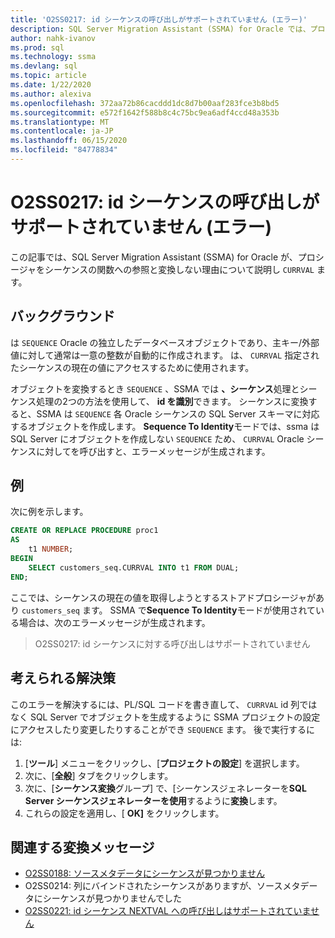 ```yaml
---
title: 'O2SS0217: id シーケンスの呼び出しがサポートされていません (エラー)'
description: SQL Server Migration Assistant (SSMA) for Oracle では、プロシージャを sequence の "参照渡し関数" に変換しない理由のいくつかについて説明します。
author: nahk-ivanov
ms.prod: sql
ms.technology: ssma
ms.devlang: sql
ms.topic: article
ms.date: 1/22/2020
ms.author: alexiva
ms.openlocfilehash: 372aa72b86cacddd1dc8d7b00aaf283fce3b8bd5
ms.sourcegitcommit: e572f1642f588b8c4c75bc9ea6adf4ccd48a353b
ms.translationtype: MT
ms.contentlocale: ja-JP
ms.lasthandoff: 06/15/2020
ms.locfileid: "84778834"
---
```

# <a name="o2ss0217-call-to-identity-sequence-currval-not-supported-error"></a>O2SS0217: id シーケンスの呼び出しがサポートされていません (エラー)

この記事では、SQL Server Migration Assistant (SSMA) for Oracle が、プロシージャをシーケンスの関数への参照と変換しない理由について説明し `CURRVAL` ます。

## <a name="background"></a>バックグラウンド

は `SEQUENCE` Oracle の独立したデータベースオブジェクトであり、主キー/外部値に対して通常は一意の整数が自動的に作成されます。 は、 `CURRVAL` 指定されたシーケンスの現在の値にアクセスするために使用されます。

オブジェクトを変換するとき `SEQUENCE` 、SSMA では **、シーケンス**処理とシーケンス処理の2つの方法を使用して、 **id を識別**できます。 シーケンスに変換すると、SSMA は `SEQUENCE` 各 Oracle シーケンスの SQL Server スキーマに対応するオブジェクトを作成します。 **Sequence To Identity**モードでは、ssma は SQL Server にオブジェクトを作成しない `SEQUENCE` ため、 `CURRVAL` Oracle シーケンスに対してを呼び出すと、エラーメッセージが生成されます。

## <a name="example"></a>例

次に例を示します。

```sql
CREATE OR REPLACE PROCEDURE proc1
AS
    t1 NUMBER;
BEGIN
    SELECT customers_seq.CURRVAL INTO t1 FROM DUAL;
END;
```

ここでは、シーケンスの現在の値を取得しようとするストアドプロシージャがあり `customers_seq` ます。 SSMA で**Sequence To Identity**モードが使用されている場合は、次のエラーメッセージが生成されます。

> O2SS0217: id シーケンスに対する呼び出しはサポートされていません

## <a name="possible-remedies"></a>考えられる解決策

このエラーを解決するには、PL/SQL コードを書き直して、 `CURRVAL` id 列ではなく SQL Server でオブジェクトを生成するように SSMA プロジェクトの設定にアクセスしたり変更したりすることができ `SEQUENCE` ます。 後で実行するには:

1. [**ツール**] メニューをクリックし、[**プロジェクトの設定**] を選択します。
2. 次に、[**全般**] タブをクリックします。
3. 次に、[**シーケンス変換**グループ] で、[シーケンスジェネレーターを**SQL Server シーケンスジェネレーターを使用**するように**変換**します。
4. これらの設定を適用し、[ **OK]** をクリックします。

## <a name="related-conversion-messages"></a>関連する変換メッセージ

* [O2SS0188: ソースメタデータにシーケンスが見つかりません](o2ss0188.md)
* O2SS0214: 列にバインドされたシーケンスがありますが、ソースメタデータにシーケンスが見つかりませんでした
* [O2SS0221: id シーケンス NEXTVAL への呼び出しはサポートされていません](o2ss0221.md)
